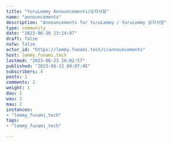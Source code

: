 ```yaml
---
title: "YuruLemmy Announcements/공지사항" 
name: "announcements"
description: "Announcements for YuruLemmy / YuruLemmy 공지사항"
type: community
date: "2023-06-30 13:14:07"
draft: false
nsfw: false
actor_id: "https://lemmy.funami.tech/c/announcements"
host: lemmy.funami.tech
lastmod: "2023-06-23 16:02:57"
published: "2023-06-22 09:07:45"
subscribers: 4
posts: 1
comments: 2
weight: 1
dau: 1
wau: 2
mau: 2
instances:
- "lemmy_funami_tech"
tags: 
- "lemmy_funami_tech"

---
```

